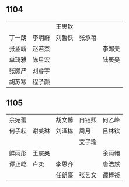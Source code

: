 ## 1104
|     |     |     |     |     |
| --- | --- | --- | --- | --- |
|  |  | 王思钦 |  |  |
| 丁一朗 | 李明蔚 | 刘哲佚 | 张承蓓 |  |
| 张涵峤 | 赵若杰 |  |  | 李郑夫 |
| 单琦雅 | 陈星宏 |  |  | 陆辰昊 |
| 张颢严 | 刘睿宇 |  |  |  |
| 胡苏寒 | 程子颜 |  |  |  |

## 1105
|     |     |     |     |     |
| --- | --- | --- | --- | --- |
| 余宛蕾 |  | 胡文馨 | 冉钰熙 | 何乙峰 |
| 何子耘 | 谢美琳 | 刘泽栋 | 周月 | 吕林镔 |
|  |  |  | 艾子瑜 |  |
| 鲜雨彤 | 王宸奥 |  |  | 余雨翰 |
| 谭正屹 | 卢奕 | 李思齐 |  | 唐浩然 |
|  |  | 任朗豪 | 张艺文 | 谭博祯 |


